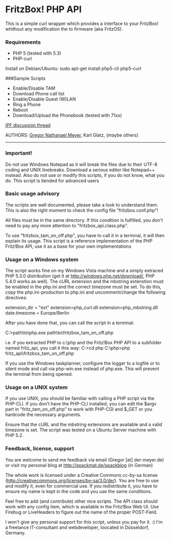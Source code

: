 # FritzBox! PHP API

This is a simple curl wrapper which provides a interface to your FritzBox! whithout any modification the to firmware (aka FritzOS).

### Requirements
* PHP 5 (tested with 5.3)
* PHP-curl 

Install on Debian/Ubuntu: sudo apt-get install php5-cli php5-curl

###Sample Scripts

* Enable/Disable TAM
* Download Phone call list
* Enable/Disable Guest (W)LAN
* Ring a Phone
* Reboot
* Download/Upload the Phonebook (tested with 71xx)

[IPF discussion thread](http://www.ip-phone-forum.de/showthread.php?t=196309)

AUTHORS: [Gregor Nathanael Meyer](http://spackmat.de/spackblog), Karl Glatz, (maybe others)

----------

### Important! ###
Do not use Windows Notepad as it will break the files due to their UTF-8 coding and UNIX linebreaks. Download a serious editor like Notepad++ instead.
Also do not use or modify this scripts, if you do not know, what you do. This script is itended for advanced users



### Basic usage advisory ####

The scripts are well documented, please take a look to understand them.
This is also the right moment to check the config file "fritzbox.conf.php"!

All files must be in the same directory. If this condition is fulfilled, you don't need to pay any more attention to "fritzbox_api.class.php".

To use "fritzbox_tam_on_off.php", you have to call it in a terminal, it will then explain its usage. This script is a reference implementation of the PHP Fritz!Box API, use it as a base for your own implementations



### Usage on a Windows system ###

The script works fine on my Windows Vista machine and a simply extraced PHP 5.3.0 distribution (get it at http://windows.php.net/download/, PHP 5.4.0 works as well). The cURL extension and the mbstring extenstion must be enabled in the php.ini and the correct timezone must be set. To do this, copy the php.ini-production to php.ini and uncomment/change the following directives:

extension_dir = "ext"
extension=php_curl.dll
extension=php_mbstring.dll
date.timezone = Europe/Berlin

After you have done that, you can call the script in a terminal:

  C:\>path\to\php.exe path\to\fritzbox_tam_on_off.php
  
i.e. if you extracted PHP to c:\php and the Fritz!Box PHP API to a subfolder named fritz_api, you call it this way:
  C:\>cd php
  C:\php>php fritz_api\fritzbox_tam_on_off.php
  
If you use the Windows taskplanner, configure the logger to a logfile or to silent mode and call via php-win.exe instead of php.exe. This will prevent the terminal from being opened.

  

### Usage on a UNIX system ###

If you use UNIX, you should be familiar with calling a PHP script via the PHP-CLI. If you don't have the PHP-CLI installed, you can edit the $argv part in "fritz_tam_on_off.php" to work with PHP-CGI and $_GET or you hardcode the necessary arguments.

Ensure that the cURL and the mbstring extensions are available and a valid timezone is set. The script was tested on a Ubuntu Server machine with PHP 5.2.



### Feedback, license, support ###
You are welcome to send me feedback via email (Gregor [at] der-meyer.de) or visit my personal blog at http://spackmat.de/spackblog (in German)

The whole work is licensed under a Creative Commons cc-by-sa license (http://creativecommons.org/licenses/by-sa/3.0/de/). You are free to use and modify it, even for commercial use. If you redistribute it, you have to ensure my name is kept in the code and you use the same conditions.

Feel free to add (and contribute) other nice scripts. The API class should work with any config item, which is available in the Fritz!Box Web UI. Use Firebug or LiveHeaders to figure out the name of the proper POST-Field.

I won't give any personal support for this script, unless you pay for it. :) I'm a freelance IT-consultant and webdeveloper, loocated in Düsseldorf, Germany.
